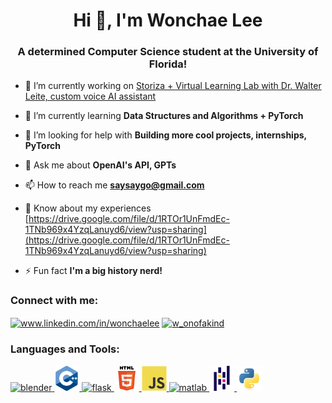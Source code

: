 <h1 align="center">Hi 👋, I'm Wonchae Lee</h1>
<h3 align="center">A determined Computer Science student at the University of Florida!</h3>

- 🔭 I’m currently working on [Storiza + Virtual Learning Lab with Dr. Walter Leite, custom voice AI assistant](www.virtuallearninglab.org)

- 🌱 I’m currently learning **Data Structures and Algorithms + PyTorch**

- 🤝 I’m looking for help with **Building more cool projects, internships, PyTorch**

- 💬 Ask me about **OpenAI's API, GPTs**

- 📫 How to reach me **saysaygo@gmail.com**

- 📄 Know about my experiences [https://drive.google.com/file/d/1RTOr1UnFmdEc-1TNb969x4YzqLanuyd6/view?usp=sharing](https://drive.google.com/file/d/1RTOr1UnFmdEc-1TNb969x4YzqLanuyd6/view?usp=sharing)

- ⚡ Fun fact **I'm a big history nerd!**

<h3 align="left">Connect with me:</h3>
<p align="left">
<a href="https://linkedin.com/in/www.linkedin.com/in/wonchaelee" target="blank"><img align="center" src="https://raw.githubusercontent.com/rahuldkjain/github-profile-readme-generator/master/src/images/icons/Social/linked-in-alt.svg" alt="www.linkedin.com/in/wonchaelee" height="30" width="40" /></a>
<a href="https://instagram.com/w_onofakind" target="blank"><img align="center" src="https://raw.githubusercontent.com/rahuldkjain/github-profile-readme-generator/master/src/images/icons/Social/instagram.svg" alt="w_onofakind" height="30" width="40" /></a>
</p>

<h3 align="left">Languages and Tools:</h3>
<p align="left"> <a href="https://www.blender.org/" target="_blank" rel="noreferrer"> <img src="https://download.blender.org/branding/community/blender_community_badge_white.svg" alt="blender" width="40" height="40"/> </a> <a href="https://www.w3schools.com/cpp/" target="_blank" rel="noreferrer"> <img src="https://raw.githubusercontent.com/devicons/devicon/master/icons/cplusplus/cplusplus-original.svg" alt="cplusplus" width="40" height="40"/> </a> <a href="https://flask.palletsprojects.com/" target="_blank" rel="noreferrer"> <img src="https://www.vectorlogo.zone/logos/pocoo_flask/pocoo_flask-icon.svg" alt="flask" width="40" height="40"/> </a> <a href="https://www.w3.org/html/" target="_blank" rel="noreferrer"> <img src="https://raw.githubusercontent.com/devicons/devicon/master/icons/html5/html5-original-wordmark.svg" alt="html5" width="40" height="40"/> </a> <a href="https://developer.mozilla.org/en-US/docs/Web/JavaScript" target="_blank" rel="noreferrer"> <img src="https://raw.githubusercontent.com/devicons/devicon/master/icons/javascript/javascript-original.svg" alt="javascript" width="40" height="40"/> </a> <a href="https://www.mathworks.com/" target="_blank" rel="noreferrer"> <img src="https://upload.wikimedia.org/wikipedia/commons/2/21/Matlab_Logo.png" alt="matlab" width="40" height="40"/> </a> <a href="https://pandas.pydata.org/" target="_blank" rel="noreferrer"> <img src="https://raw.githubusercontent.com/devicons/devicon/2ae2a900d2f041da66e950e4d48052658d850630/icons/pandas/pandas-original.svg" alt="pandas" width="40" height="40"/> </a> <a href="https://www.python.org" target="_blank" rel="noreferrer"> <img src="https://raw.githubusercontent.com/devicons/devicon/master/icons/python/python-original.svg" alt="python" width="40" height="40"/> </a> </p>

